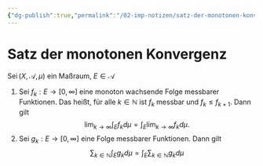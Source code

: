 ```yaml
---
{"dg-publish":true,"permalink":"/02-imp-notizen/satz-der-monotonen-konvergenz/"}
---
```


# Satz der monotonen Konvergenz

$\operatorname{Sei}(X, \mathcal{A}, \mu)$ ein Maßraum, $E \in \mathcal{A}$
1. Sei $f_k: E \rightarrow[0, \infty]$ eine monoton wachsende Folge messbarer Funktionen. Das heißt, für alle $k \in \mathbb{N}$ ist $f_k$ messbar und $f_k \leq f_{k+1}$.
   Dann gilt
$$
\lim _{k \rightarrow \infty} \int_E f_k d \mu=\int_E \lim _{k \rightarrow \infty} f_k d \mu .
$$
2. Sei $g_k: E \rightarrow[0, \infty]$ eine Folge messbarer Funktionen.
   Dann gilt
$$
\sum_{k \in \mathbb{N}} \int_E g_k d \mu=\int_E \sum_{k \in \mathbb{N}} g_k d \mu
$$